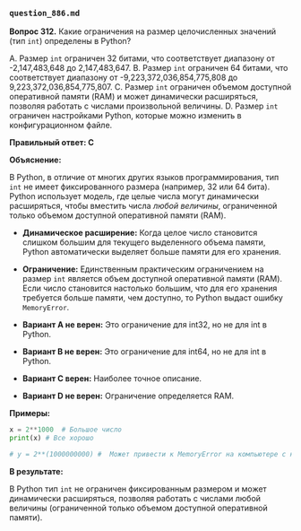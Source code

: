 ### `question_886.md`

**Вопрос 312.** Какие ограничения на размер целочисленных значений (тип `int`) определены в Python?

A.  Размер `int` ограничен 32 битами, что соответствует диапазону от -2,147,483,648 до 2,147,483,647.
B.  Размер `int` ограничен 64 битами, что соответствует диапазону от -9,223,372,036,854,775,808 до 9,223,372,036,854,775,807.
C.  Размер `int` ограничен объемом доступной оперативной памяти (RAM) и может динамически расширяться, позволяя работать с числами произвольной величины.
D.  Размер `int` ограничен настройками Python, которые можно изменить в конфигурационном файле.

**Правильный ответ: C**

**Объяснение:**

В Python, в отличие от многих других языков программирования, тип `int` не имеет фиксированного размера (например, 32 или 64 бита). Python использует модель, где целые числа могут динамически расширяться, чтобы вместить числа *любой величины*, ограниченной только объемом доступной оперативной памяти (RAM).

*   **Динамическое расширение:** Когда целое число становится слишком большим для текущего выделенного объема памяти, Python автоматически выделяет больше памяти для его хранения.

*   **Ограничение:** Единственным практическим ограничением на размер `int` является объем доступной оперативной памяти (RAM). Если число становится настолько большим, что для его хранения требуется больше памяти, чем доступно, то Python выдаст ошибку `MemoryError`.

*   **Вариант A не верен:** Это ограничение для int32, но не для int в Python.
*   **Вариант B не верен:** Это ограничение для int64, но не для int в Python.
*   **Вариант C верен:**  Наиболее точное описание.
*   **Вариант D не верен:** Ограничение определяется RAM.

**Примеры:**

```python
x = 2**1000  # Большое число
print(x) # Все хорошо

# y = 2**(1000000000) #  Может привести к MemoryError на компьютере с небольшим объемом RAM
```

**В результате:**

В Python тип `int` не ограничен фиксированным размером и может динамически расширяться, позволяя работать с числами любой величины (ограниченной только объемом доступной оперативной памяти).

